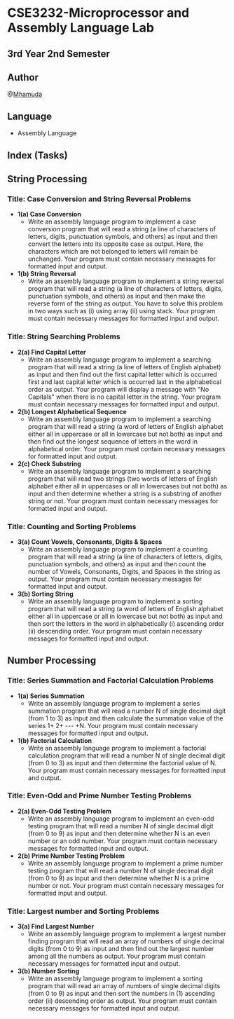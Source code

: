 # CSE3232-Microprocessor and Assembly Language Lab
## 3rd Year 2nd Semester
## Author
@[Mhamuda](https://github.com/Mhamuda)
## Language
- Assembly Language
## Index (Tasks)
## String Processing
### Title: Case Conversion and String Reversal Problems
- **1(a) Case Conversion**
  - Write an assembly language program to implement a case conversion program that will read a string (a line of characters of letters, digits, punctuation symbols, and others) as input and then convert the letters into its opposite case as output. Here, the characters which are not belonged to letters will remain be unchanged. Your program must contain necessary messages for formatted input and output.
- **1(b) String Reversal**
  - Write an assembly language program to implement a string reversal program that will read a string (a line of characters of letters, digits, punctuation symbols, and others) as input and then make the reverse form of the string as output. You have to solve this problem in two ways such as (i) using array (ii) using stack. Your program must contain necessary messages for formatted input and output.
### Title: String Searching Problems
- **2(a) Find Capital Letter**
  - Write an assembly language program to implement a searching program that will read a string (a line of letters of English alphabet) as input and then find out the first capital letter which is occurred first and last capital letter which is occurred last in the alphabetical order as output. Your program will display a message with "No Capitals" when there is no capital letter in the string. Your program must contain necessary messages for formatted input and output.
- **2(b) Longest Alphabetical Sequence**
  - Write an assembly language program to implement a searching program that will read a string (a word of letters of English alphabet either all in uppercase or all in lowercase but not both) as input and then find out the longest sequence of letters in the word in alphabetical order. Your program must contain necessary messages for formatted input and output.
- **2(c) Check Substring**
  - Write an assembly language program to implement a searching program that will read two strings (two words of letters of English alphabet either all in uppercases or all in lowercases but not both) as input and then determine whether a string is a substring of another string or not. Your program must contain necessary messages for formatted input and output.
### Title: Counting and Sorting Problems
- **3(a) Count Vowels, Consonants, Digits & Spaces**
  - Write an assembly language program to implement a counting program that will read a string (a line of characters of letters, digits, punctuation symbols, and others) as input and then count the number of Vowels, Consonants, Digits, and Spaces in the string as output. Your program must contain necessary messages for formatted input and output.
- **3(b) Sorting String**
  - Write an assembly language program to implement a sorting program that will read a string (a word of letters of English alphabet either all in uppercase or all in lowercase but not both) as input and then sort the letters in the word in alphabetically (i) ascending order (ii) descending order. Your program must contain necessary messages for formatted input and output.
## Number Processing
### Title: Series Summation and Factorial Calculation Problems
- **1(a) Series Summation**
  - Write an assembly language program to implement a series summation program that will read a number N of single decimal digit (from 1 to 3) as input and then calculate the summation value of the series 1+ 2+ --- +N. Your program must contain necessary messages for formatted input and output.
- **1(b) Factorial Calculation**
  - Write an assembly language program to implement a factorial calculation program that will read a number N of single decimal digit (from 0 to 3) as input and then determine the factorial value of N. Your program must contain necessary messages for formatted input and output.
### Title: Even-Odd and Prime Number Testing Problems
- **2(a) Even-Odd Testing Problem**
  - Write an assembly language program to implement an even-odd testing program that will read a number N of single decimal digit (from 0 to 9) as input and then determine whether N is an even number or an odd number. Your program must contain necessary messages for formatted input and output.
- **2(b) Prime Number Testing Problem**
  - Write an assembly language program to implement a prime number testing program that will read a number N of single decimal digit (from 0 to 9) as input and then determine whether N is a prime number or not. Your program must contain necessary messages for formatted input and output.
### Title: Largest number and Sorting Problems
- **3(a) Find Largest Number**
  - Write an assembly language program to implement a largest number finding program that will read an array of numbers of single decimal digits (from 0 to 9) as input and then find out the largest number among all the numbers as output. Your program must contain necessary messages for formatted input and output.
- **3(b) Number Sorting**
  - Write an assembly language program to implement a sorting program that will read an array of numbers of single decimal digits (from 0 to 9) as input and then sort the numbers in (1) ascending order (ii) descending order as output. Your program must contain necessary messages for formatted input and output.
